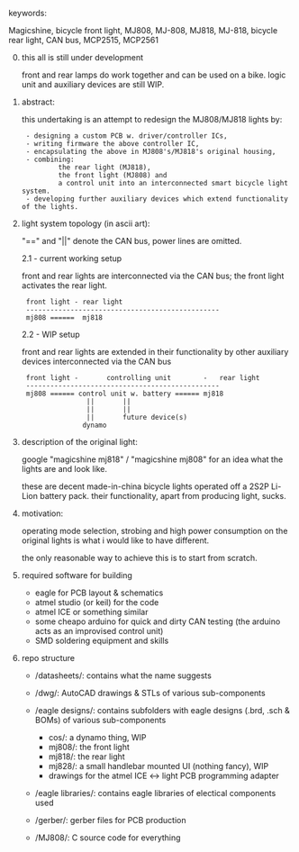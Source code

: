 keywords:

Magicshine, bicycle front light, MJ808, MJ-808, MJ818, MJ-818, bicycle rear light, CAN bus, MCP2515, MCP2561


0. this all is still under development


	front and rear lamps do work together and can be used on a bike.
	logic unit and auxiliary devices are still WIP.


1. abstract:	


	this undertaking is an attempt to redesign the MJ808/MJ818 lights by:
	
		- designing a custom PCB w. driver/controller ICs,
		- writing firmware the above controller IC,
		- encapsulating the above in MJ808's/MJ818's original housing,
		- combining:
				the rear light (MJ818), 
				the front light (MJ808) and 
				a control unit into an interconnected smart bicycle light system.
		- developing further auxiliary devices which extend functionality of the lights.
	
	
2. light system topology (in ascii art):


	"==" and "||" denote the CAN bus, power lines are omitted.

	2.1 - current working setup
	
	
	front and rear lights are interconnected via the CAN bus; the front light activates the rear light.

		front light	- rear light
		------------------------------------------------
		mj808 ======  mj818
	
	2.2 - WIP setup
	
	
	front and rear lights are extended in their functionality by other auxiliary devices interconnected via the CAN bus
	
		front light	-		controlling unit		-	rear light
		------------------------------------------------
		mj808 ====== control unit w. battery ====== mj818
                       ||		||
                       ||		||		
                       ||		future device(s)
                      dynamo
	
	
3. description of the original light:


	google "magicshine mj818" / "magicshine mj808" for an idea what the lights are and look like.
	
	these are decent made-in-china bicycle lights operated off a 2S2P Li-Lion battery pack.
	their functionality, apart from producing light, sucks.

	
4. motivation:


	operating mode selection, strobing and high power consumption on the original lights is what i would like to have different.
	
	the only reasonable way to achieve this is to start from scratch.

	
5. required software for building


	- eagle for PCB layout & schematics
	- atmel studio (or keil) for the code
	- atmel ICE or something similar
	- some cheapo arduino for quick and dirty CAN testing (the arduino acts as an improvised control unit)
	- SMD soldering equipment and skills
	
	
6. repo structure


	- /datasheets/: contains what the name suggests
	- /dwg/: AutoCAD drawings & STLs of various sub-components
	- /eagle designs/: contains subfolders with eagle designs (.brd, .sch & BOMs) of various sub-components
		- cos/: a dynamo thing, WIP
		- mj808/: the front light
		- mj818/: the rear light
		- mj828/: a small handlebar mounted UI (nothing fancy), WIP
		- drawings for the atmel ICE <-> light PCB programming adapter
		
	- /eagle libraries/: contains eagle libraries of electical components used
	- /gerber/: gerber files for PCB production
	- /MJ808/: C source code for everything

	
